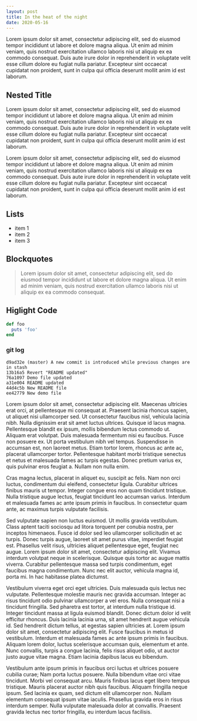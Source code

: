 ```yaml
---
layout: post
title: In the heat of the night
date: 2020-05-16
---
```


Lorem ipsum dolor sit amet, consectetur adipiscing elit, sed do eiusmod tempor incididunt ut labore et dolore magna aliqua. Ut enim ad minim veniam, quis nostrud exercitation ullamco laboris nisi ut aliquip ex ea commodo consequat. Duis aute irure dolor in reprehenderit in voluptate velit esse cillum dolore eu fugiat nulla pariatur. Excepteur sint occaecat cupidatat non proident, sunt in culpa qui officia deserunt mollit anim id est laborum.

## Nested Title

Lorem ipsum dolor sit amet, consectetur adipiscing elit, sed do eiusmod tempor incididunt ut labore et dolore magna aliqua. Ut enim ad minim veniam, quis nostrud exercitation ullamco laboris nisi ut aliquip ex ea commodo consequat. Duis aute irure dolor in reprehenderit in voluptate velit esse cillum dolore eu fugiat nulla pariatur. Excepteur sint occaecat cupidatat non proident, sunt in culpa qui officia deserunt mollit anim id est laborum.

Lorem ipsum dolor sit amet, consectetur adipiscing elit, sed do eiusmod tempor incididunt ut labore et dolore magna aliqua. Ut enim ad minim veniam, quis nostrud exercitation ullamco laboris nisi ut aliquip ex ea commodo consequat. Duis aute irure dolor in reprehenderit in voluptate velit esse cillum dolore eu fugiat nulla pariatur. Excepteur sint occaecat cupidatat non proident, sunt in culpa qui officia deserunt mollit anim id est laborum.

## Lists

- item 1
- item 2
- item 3

## Blockquotes

> Lorem ipsum dolor sit amet, consectetur adipiscing elit, sed do eiusmod tempor incididunt ut labore et dolore magna aliqua. Ut enim ad minim veniam, quis nostrud exercitation ullamco laboris nisi ut aliquip ex ea commodo consequat.

## Higlight Code

```ruby
def foo
  puts 'foo'
end
```

### git log

```shell
d9ad32e (master) A new commit is introduced while previous changes are in stash
13b16a5 Revert "README updated"
76a1097 Demo file updated
a31e004 README updated
44d4c5b New README file
ee42779 New demo file
```

Lorem ipsum dolor sit amet, consectetur adipiscing elit. Maecenas ultricies erat orci, at pellentesque mi consequat at. Praesent lacinia rhoncus sapien, ut aliquet nisi ullamcorper sed. Ut consectetur faucibus nisl, vehicula lacinia nibh. Nulla dignissim erat sit amet luctus ultrices. Quisque id lacus magna. Pellentesque blandit ex ipsum, mollis bibendum lectus commodo ut. Aliquam erat volutpat. Duis malesuada fermentum nisi eu faucibus. Fusce non posuere ex. Ut porta vestibulum nibh vel tempus. Suspendisse in accumsan est, non laoreet metus. Etiam tortor lorem, rhoncus ac ante ac, placerat ullamcorper tortor. Pellentesque habitant morbi tristique senectus et netus et malesuada fames ac turpis egestas. Donec pretium varius ex, quis pulvinar eros feugiat a. Nullam non nulla enim.

Cras magna lectus, placerat in aliquet eu, suscipit ac felis. Nam non orci luctus, condimentum dui eleifend, consectetur ligula. Curabitur ultrices finibus mauris ut tempor. Integer congue eros non quam tincidunt tristique. Nulla tristique augue lectus, feugiat tincidunt leo accumsan varius. Interdum et malesuada fames ac ante ipsum primis in faucibus. In consectetur quam ante, ac maximus turpis vulputate facilisis.

Sed vulputate sapien non luctus euismod. Ut mollis gravida vestibulum. Class aptent taciti sociosqu ad litora torquent per conubia nostra, per inceptos himenaeos. Fusce id dolor sed leo ullamcorper sollicitudin et ac turpis. Donec turpis augue, laoreet sit amet purus vitae, imperdiet feugiat est. Phasellus velit risus, ultricies aliquet pellentesque eget, feugiat nec augue. Lorem ipsum dolor sit amet, consectetur adipiscing elit. Vivamus interdum volutpat neque in scelerisque. Quisque quis tortor ac augue mattis viverra. Curabitur pellentesque massa sed turpis condimentum, eget faucibus magna condimentum. Nunc nec elit auctor, vehicula magna id, porta mi. In hac habitasse platea dictumst.

Vestibulum viverra eget orci eget ultricies. Duis malesuada quis lectus nec vulputate. Pellentesque molestie mauris nec gravida accumsan. Integer ac risus tincidunt odio pulvinar ullamcorper a vel eros. Nulla consequat nisi a tincidunt fringilla. Sed pharetra est tortor, at interdum nulla tristique id. Integer tincidunt massa at ligula euismod blandit. Donec dictum dolor id velit efficitur rhoncus. Duis lacinia lacinia urna, sit amet hendrerit augue vehicula id. Sed hendrerit dictum tellus, at egestas sapien ultricies at. Lorem ipsum dolor sit amet, consectetur adipiscing elit. Fusce faucibus in metus id vestibulum. Interdum et malesuada fames ac ante ipsum primis in faucibus. Aliquam lorem dolor, luctus scelerisque accumsan quis, elementum et ante. Nunc convallis, turpis a congue lacinia, felis risus aliquet odio, ut auctor justo augue vitae magna. Etiam lacinia dapibus lacus eu bibendum.

Vestibulum ante ipsum primis in faucibus orci luctus et ultrices posuere cubilia curae; Nam porta luctus posuere. Nulla bibendum vitae orci vitae tincidunt. Morbi vel consequat arcu. Mauris finibus lacus eget libero tempus tristique. Mauris placerat auctor nibh quis faucibus. Aliquam fringilla neque ipsum. Sed lacinia ex quam, sed dictum elit ullamcorper non. Nullam elementum consequat ipsum vitae iaculis. Phasellus gravida eros in risus interdum semper. Nulla vulputate malesuada dolor at convallis. Praesent gravida lectus nec tortor fringilla, eu interdum lacus facilisis.